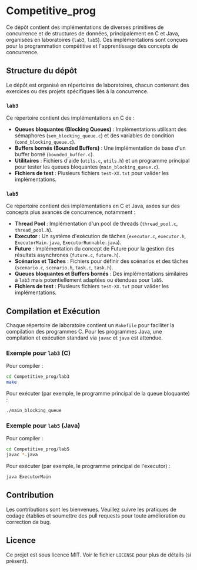 # Competitive_prog

Ce dépôt contient des implémentations de diverses primitives de concurrence et de structures de données, principalement en C et Java, organisées en laboratoires (`lab3`, `lab5`). Ces implémentations sont conçues pour la programmation compétitive et l'apprentissage des concepts de concurrence.

## Structure du dépôt

Le dépôt est organisé en répertoires de laboratoires, chacun contenant des exercices ou des projets spécifiques liés à la concurrence.

### `lab3`

Ce répertoire contient des implémentations en C de :

*   **Queues bloquantes (Blocking Queues)** : Implémentations utilisant des sémaphores (`sem_blocking_queue.c`) et des variables de condition (`cond_blocking_queue.c`).
*   **Buffers bornés (Bounded Buffers)** : Une implémentation de base d'un buffer borné (`bounded_buffer.c`).
*   **Utilitaires** : Fichiers d'aide (`utils.c`, `utils.h`) et un programme principal pour tester les queues bloquantes (`main_blocking_queue.c`).
*   **Fichiers de test** : Plusieurs fichiers `test-XX.txt` pour valider les implémentations.

### `lab5`

Ce répertoire contient des implémentations en C et Java, axées sur des concepts plus avancés de concurrence, notamment :

*   **Thread Pool** : Implémentation d'un pool de threads (`thread_pool.c`, `thread_pool.h`).
*   **Executor** : Un système d'exécution de tâches (`executor.c`, `executor.h`, `ExecutorMain.java`, `ExecutorRunnable.java`).
*   **Future** : Implémentation du concept de Future pour la gestion des résultats asynchrones (`future.c`, `future.h`).
*   **Scénarios et Tâches** : Fichiers pour définir des scénarios et des tâches (`scenario.c`, `scenario.h`, `task.c`, `task.h`).
*   **Queues bloquantes et Buffers bornés** : Des implémentations similaires à `lab3` mais potentiellement adaptées ou étendues pour `lab5`.
*   **Fichiers de test** : Plusieurs fichiers `test-XX.txt` pour valider les implémentations.

## Compilation et Exécution

Chaque répertoire de laboratoire contient un `Makefile` pour faciliter la compilation des programmes C. Pour les programmes Java, une compilation et exécution standard via `javac` et `java` est attendue.

### Exemple pour `lab3` (C)

Pour compiler :

```bash
cd Competitive_prog/lab3
make
```

Pour exécuter (par exemple, le programme principal de la queue bloquante) :

```bash
./main_blocking_queue
```

### Exemple pour `lab5` (Java)

Pour compiler :

```bash
cd Competitive_prog/lab5
javac *.java
```

Pour exécuter (par exemple, le programme principal de l'executor) :

```bash
java ExecutorMain
```

## Contribution

Les contributions sont les bienvenues. Veuillez suivre les pratiques de codage établies et soumettre des pull requests pour toute amélioration ou correction de bug.

## Licence

Ce projet est sous licence MIT. Voir le fichier `LICENSE` pour plus de détails (si présent).

